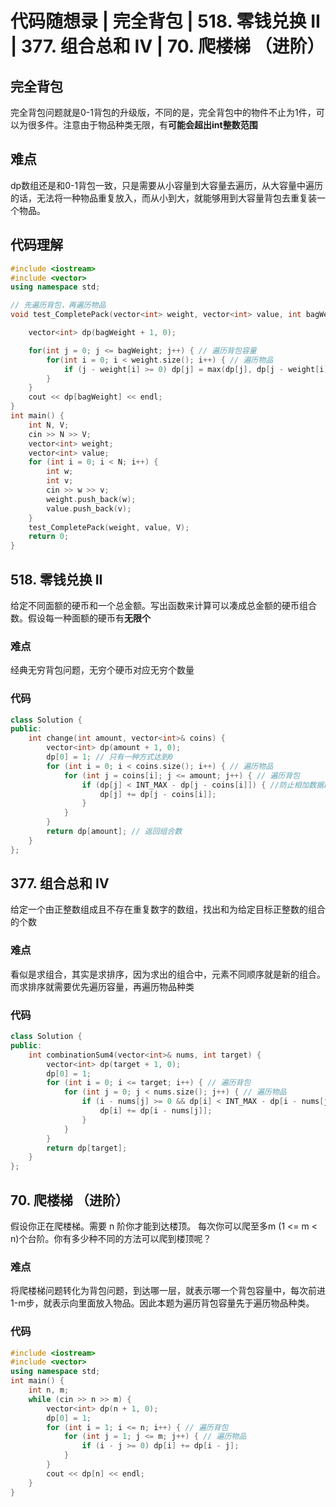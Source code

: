 # 代码随想录 | 完全背包 |  518. 零钱兑换 II  | 377. 组合总和 Ⅳ | 70. 爬楼梯 （进阶）
## 完全背包
完全背包问题就是0-1背包的升级版，不同的是，完全背包中的物件不止为1件，可以为很多件。注意由于物品种类无限，有**可能会超出int整数范围**
## 难点
dp数组还是和0-1背包一致，只是需要从小容量到大容量去遍历，从大容量中遍历的话，无法将一种物品重复放入，而从小到大，就能够用到大容量背包去重复装一个物品。
## 代码理解
~~~c++
#include <iostream>
#include <vector>
using namespace std;

// 先遍历背包，再遍历物品
void test_CompletePack(vector<int> weight, vector<int> value, int bagWeight) {

    vector<int> dp(bagWeight + 1, 0);

    for(int j = 0; j <= bagWeight; j++) { // 遍历背包容量
        for(int i = 0; i < weight.size(); i++) { // 遍历物品
            if (j - weight[i] >= 0) dp[j] = max(dp[j], dp[j - weight[i]] + value[i]);
        }
    }
    cout << dp[bagWeight] << endl;
}
int main() {
    int N, V;
    cin >> N >> V;
    vector<int> weight;
    vector<int> value;
    for (int i = 0; i < N; i++) {
        int w;
        int v;
        cin >> w >> v;
        weight.push_back(w);
        value.push_back(v);
    }
    test_CompletePack(weight, value, V);
    return 0;
}
~~~
## 518. 零钱兑换 II
给定不同面额的硬币和一个总金额。写出函数来计算可以凑成总金额的硬币组合数。假设每一种面额的硬币有**无限个**
### 难点
经典无穷背包问题，无穷个硬币对应无穷个数量
### 代码
~~~c++
class Solution {
public:
    int change(int amount, vector<int>& coins) {
        vector<int> dp(amount + 1, 0);
        dp[0] = 1; // 只有一种方式达到0
        for (int i = 0; i < coins.size(); i++) { // 遍历物品
            for (int j = coins[i]; j <= amount; j++) { // 遍历背包
                if (dp[j] < INT_MAX - dp[j - coins[i]]) { //防止相加数据超int
                    dp[j] += dp[j - coins[i]];
                }
            }
        }
        return dp[amount]; // 返回组合数
    }
};
~~~
## 377. 组合总和 Ⅳ
给定一个由正整数组成且不存在重复数字的数组，找出和为给定目标正整数的组合的个数
### 难点
看似是求组合，其实是求排序，因为求出的组合中，元素不同顺序就是新的组合。而求排序就需要优先遍历容量，再遍历物品种类
### 代码
~~~c++
class Solution {
public:
    int combinationSum4(vector<int>& nums, int target) {
        vector<int> dp(target + 1, 0);
        dp[0] = 1;
        for (int i = 0; i <= target; i++) { // 遍历背包
            for (int j = 0; j < nums.size(); j++) { // 遍历物品
                if (i - nums[j] >= 0 && dp[i] < INT_MAX - dp[i - nums[j]]) {
                    dp[i] += dp[i - nums[j]];
                }
            }
        }
        return dp[target];
    }
};
~~~
## 70. 爬楼梯 （进阶）
假设你正在爬楼梯。需要 n 阶你才能到达楼顶。
每次你可以爬至多m (1 <= m < n)个台阶。你有多少种不同的方法可以爬到楼顶呢？
### 难点
将爬楼梯问题转化为背包问题，到达哪一层，就表示哪一个背包容量中，每次前进1-m步，就表示向里面放入物品。因此本题为遍历背包容量先于遍历物品种类。
### 代码
~~~C++
#include <iostream>
#include <vector>
using namespace std;
int main() {
    int n, m;
    while (cin >> n >> m) {
        vector<int> dp(n + 1, 0);
        dp[0] = 1;
        for (int i = 1; i <= n; i++) { // 遍历背包
            for (int j = 1; j <= m; j++) { // 遍历物品
                if (i - j >= 0) dp[i] += dp[i - j];
            }
        }
        cout << dp[n] << endl;
    }
}
~~~
